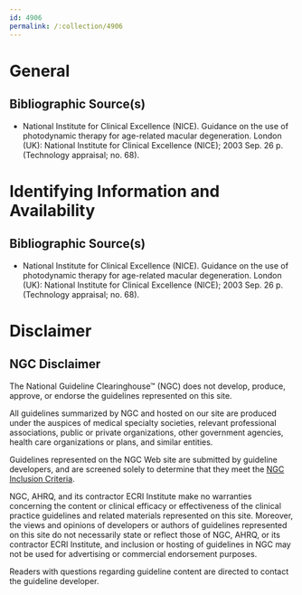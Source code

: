 ```yaml
---
id: 4906
permalink: /:collection/4906
---
```


# General

## Bibliographic Source(s)

- National Institute for Clinical Excellence (NICE). Guidance on the use of photodynamic therapy for age-related macular degeneration. London (UK): National Institute for Clinical Excellence (NICE); 2003 Sep. 26 p. (Technology appraisal; no. 68).

# Identifying Information and Availability

## Bibliographic Source(s)

- National Institute for Clinical Excellence (NICE). Guidance on the use of photodynamic therapy for age-related macular degeneration. London (UK): National Institute for Clinical Excellence (NICE); 2003 Sep. 26 p. (Technology appraisal; no. 68).

# Disclaimer

## NGC Disclaimer

The National Guideline Clearinghouse™ (NGC) does not develop, produce, approve, or endorse the guidelines represented on this site.

All guidelines summarized by NGC and hosted on our site are produced under the auspices of medical specialty societies, relevant professional associations, public or private organizations, other government agencies, health care organizations or plans, and similar entities.

Guidelines represented on the NGC Web site are submitted by guideline developers, and are screened solely to determine that they meet the [NGC Inclusion Criteria](/help-and-about/summaries/inclusion-criteria).

NGC, AHRQ, and its contractor ECRI Institute make no warranties concerning the content or clinical efficacy or effectiveness of the clinical practice guidelines and related materials represented on this site. Moreover, the views and opinions of developers or authors of guidelines represented on this site do not necessarily state or reflect those of NGC, AHRQ, or its contractor ECRI Institute, and inclusion or hosting of guidelines in NGC may not be used for advertising or commercial endorsement purposes.

Readers with questions regarding guideline content are directed to contact the guideline developer.


